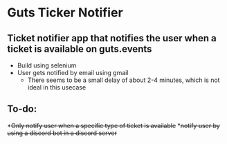 # Guts Ticker Notifier 
## Ticket notifier app that notifies the user when a ticket is available on guts.events
* Build using selenium
* User gets notified by email using gmail
  - There seems to be a small delay of about 2-4 minutes, which is not ideal in this usecase

## To-do:
*~~Only notify user when a specific type of ticket is available~~
*~~notify user by using a discord bot in a discord server~~
